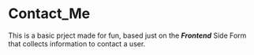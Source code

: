 # Contact_Me
This is a basic prject made for fun, based just on the ***Frontend*** Side Form that collects information to contact a user.  
